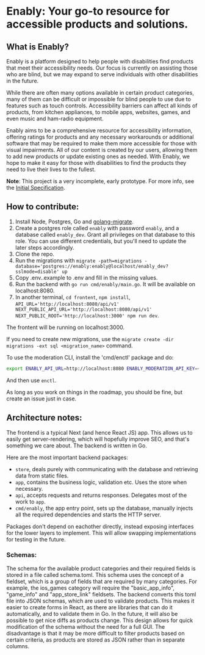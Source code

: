 # Enably: Your go-to resource for accessible products and solutions.

## What is Enably?

Enably is a platform designed to help people with disabilities find products that meet their accessibility needs. Our focus is currently on assisting those who are blind, but we may expand to serve individuals with other disabilities in the future.

While there are often many options available in certain product categories, many of them can be difficult or impossible for blind people to use due to features such as touch controls. Accessibility barriers can affect all kinds of products, from kitchen appliances, to mobile apps, websites, games, and even music and ham-radio equipment.

Enably aims to be a comprehensive resource for accessibility information, offering ratings for products and any necessary workarounds or additional software that may be required to make them more accessible for those with visual impairments. All of our content is created by our users, allowing them to add new products or update existing ones as needed. With Enably, we hope to make it easy for those with disabilities to find the products they need to live their lives to the fullest.

**Note**: This project is a very incomplete, early prototype. For more info, see the [Initial Specification](docs/initial_spec.md).

## How to contribute:

1. Install Node, Postgres, Go and [golang-migrate](https://github.com/golang-migrate/migrate/tree/master/cmd/migrate).
1. Create a postgres role called `enably` with password `enably`, and a database called `enably_dev`. Grant all privileges on that database to this role. You can use different credentials, but you'll need to update the later steps accordingly.
1. Clone the repo.
1. Run the migrations with `migrate -path=migrations -database='postgres://enably:enably@localhost/enably_dev?sslmode=disable' up`
1. Copy .env..example to .env and fill in the missing values.
1. Run the backend with `go run cmd/enably/main.go`. It will be available on localhost:8080.
1. In another terminal, `cd frontent`, `npm install`, `API_URL='http://localhost:8080/api/v1' NEXT_PUBLIC_API_URL='http://localhost:8080/api/v1' NEXT_PUBLIC_ROOT='http://localhost:3000' npm run dev`.

The frontent will be running on localhost:3000.

If you need to create new migrations, use the `migrate create -dir migrations -ext sql <migration_name>` command.

To use the moderation CLI, install the 'cmd/enctl' package and do:

```bash
export ENABLY_API_URL=http://localhost:8080 ENABLY_MODERATION_API_KEY=<your_key_from_.env>
```

And then use `enctl`.

As long as you work on things in the roadmap, you should be fine, but create an issue just in case.

## Architecture notes:

The frontend is a typical Next (and hence React JS) app. This allows us to easily get server-rendering, which will hopefully improve SEO, and that's something we care about. The backend is written in Go.

Here are the most important backend packages:

- `store`, deals purely with communicating with the database and retrieving data from static files.
- `app`, contains the business logic, validation etc. Uses the store when necessary.
- `api`, accepts requests and returns responses. Delegates most of the work to `app`.
- `cmd/enably`, the app entry point, sets up the database, manually injects all the required dependencies and starts the HTTP server.

Packages don't depend on eachother directly, instead exposing interfaces for the lower layers to implement. This will allow swapping implementations for testing in the future.

### Schemas:

The schema for the available product categories and their required fields is stored in a file called schema.toml. This schema uses the concept of a fieldset, which is a group of fields that are required by many categories. For example, the ios_games category will require the "basic_app_info", "game_info" and "app_store_link" fieldsets. The backend converts this toml file into JSON schemas, which are used to validate products. This makes it easier to create forms in React, as there are libraries that can do it automatically, and to validate them in Go. In the future, it will also be possible to get nice diffs as products change. This design allows for quick modification of the schema without the need for a full GUI. The disadvantage is that it may be more difficult to filter products based on certain criteria, as products are stored as JSON rather than in separate columns.
